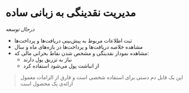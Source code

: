 # مدیریت نقدینگی به زبانی ساده

*درحال توسعه*

- ثبت اطلاعات مربوط به پیش‌بینی دریافت‌ها و پرداخت‌ها
- مشاهده خلاصه دریافت‌ها و پرداخت‌ها در بازه‌های ماه و سال
- مشاهده نمودار نقدینگی و مشخص شدن نقاط بحرانی مالی که:
	- نیاز به تزریق پول دارند
	- از انباشت پول می‌شود استفاده کرد

> این یک فایل دم دستی برای استفاده شخصی است و فارق از الزامات معمول ارائه‌ی یک محصول است
